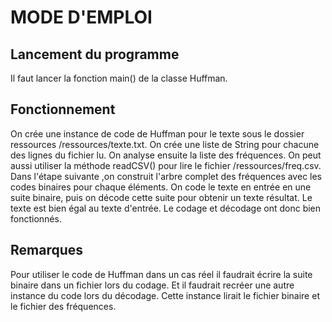 # MODE D'EMPLOI

## Lancement du programme

Il faut lancer la fonction main() de la classe Huffman.

## Fonctionnement

On crée une instance de code de Huffman pour le texte sous le dossier ressources /ressources/texte.txt.
On crée une liste de String pour chacune des lignes du fichier lu.
On analyse ensuite la liste des fréquences. On peut aussi utiliser la méthode readCSV() pour lire le fichier /ressources/freq.csv. 
Dans l'étape suivante ,on construit l'arbre complet des fréquences avec les codes binaires pour chaque éléments.
On code le texte en entrée en une suite binaire, puis on décode cette suite pour obtenir un texte résultat. Le texte est bien égal au texte d'entrée.
Le codage et décodage ont donc bien fonctionnés.

## Remarques

Pour utiliser le code de Huffman dans un cas réel il faudrait écrire la suite binaire dans un fichier lors du codage.
Et il faudrait recréer une autre instance du code lors du décodage. Cette instance lirait le fichier binaire et le fichier des fréquences.
